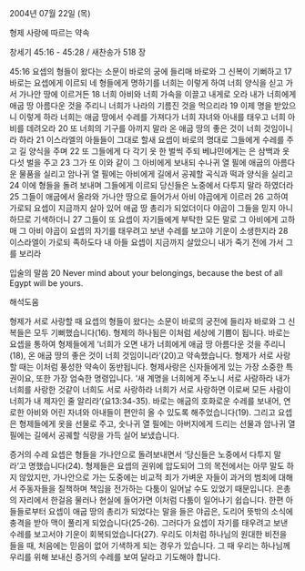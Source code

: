 2004년 07월 22일 (목)

형제 사랑에 따르는 약속



창세기 45:16 - 45:28 / 새찬송가 518 장


45:16 요셉의 형들이 왔다는 소문이 바로의 궁에 들리매 바로와 그 신복이 기뻐하고 17 바로는 요셉에게 이르되 네 형들에게 명하기를 너희는 이렇게 하여 너희 양식을 싣고 가서 가나안 땅에 이르거든 18 너희 아비와 너희 가속을 이끌고 내게로 오라 내가 너희에게 애굽 땅 아름다운 것을 주리니 너희가 나라의 기름진 것을 먹으리라 19 이제 명을 받았으니 이렇게 하라 너희는 애굽 땅에서 수레를 가져다가 너희 자녀와 아내를 태우고 너희 아비를 데려오라 20 또 너희의 기구를 아끼지 말라 온 애굽 땅의 좋은 것이 너희 것임이니라 하라 21 이스라엘의 아들들이 그대로 할새 요셉이 바로의 명대로 그들에게 수레를 주고 길 양식을 주며 22 또 그들에게 다 각기 옷 한 벌씩 주되 베냐민에게는 은 삼백과 옷 다섯 벌을 주고 23 그가 또 이와 같이 그 아비에게 보내되 수나귀 열 필에 애굽의 아름다운 물품을 실리고 암나귀 열 필에는 아비에게 길에서 공궤할 곡식과 떡과 양식을 실리고 24 이에 형들을 돌려 보내며 그들에게 이르되 당신들은 노중에서 다투지 말라 하였더라 25 그들이 애굽에서 올라와 가나안 땅으로 들어가서 아비 야곱에게 이르러 26 고하여 가로되 요셉이 지금까지 살아 있어 애굽 땅 총리가 되었더이다 야곱이 그들을 믿지 아니하므로 기색하더니 27 그들이 또 요셉이 자기들에게 부탁한 모든 말로 그 아비에게 고하매 그 아비 야곱이 요셉의 자기를 태우려고 보낸 수레를 보고야 기운이 소생한지라 28 이스라엘이 가로되 족하도다 내 아들 요셉이 지금까지 살았으니 내가 죽기 전에 가서 그를 보리라 

입술의 말씀 
20 Never mind about your belongings, because the best of all Egypt will be yours.

해석도움





형제가 서로 사랑할 때 
요셉의 형들이 왔다는 소문이 바로의 궁전에 들리자 바로와 그 신복들은 모두 기뻐했습니다(16). 형제의 하나됨은 이처럼 세상에 기쁨이 됩니다. 바로는 요셉을 통하여 형제들에게 ‘너희가 오면 내가 너희에게 애굽 땅 아름다운 것을 주리니(18), 온 애굽 땅의 좋은 것이 너희 것임이니라’(20)고 약속했습니다. 형제가 서로 사랑할 때는 이처럼 풍성한 약속이 동반됩니다. 형제사랑은 신자들에게 있는 가장 소중한 특권이요, 또한 가장 엄숙한 명령입니다. ‘새 계명을 너희에게 주노니 서로 사랑하라 내가 너희를 사랑한 것같이 너희도 서로 사랑하라 너희가 서로 사랑하면 이로써 모든 사람이 너희가 내 제자인 줄 알리라’(요13:34-35). 바로는 애굽의 호화로운 수레를 보내어, 연로한 아비와 어린 자녀와 아내들이 편안히 올 수 있도록 해주었습니다(19). 그리고 요셉은 형제들에게 옷을 선물로 주고, 숫나귀 열 필에는 아버지에게 드리는 선물과 암나귀 열 필에는 길에서 공궤할 식량을 가득 실어 보냈습니다. 

증거의 수레 
요셉은 형들을 가나안으로 돌려보내면서 ‘당신들은 노중에서 다투지 말라’고 명했습니다(24). 형제들은 요셉의 권위에 압도되어 그의 목전에서는 아무 말도 하지 않았지만, 가나안으로 가는 도중에는 비교적 죄가 가벼운 자들이 과거의 범죄에 대해서 주동자들을 질책하며 책임을 전가하는 다툼이 일어날 수도 있었기 때문입니다. 은총의 자리에서 한걸음 물러나 현실에 들어가면 이처럼 다툼이 일어나기 쉽습니다. 한편 아들들로부터 요셉이 애굽 땅의 총리가 되었다는 말을 들은 야곱은, 도리어 뜻밖의 소식에 충격을 받아 맥이 풀리게 되었습니다(25-26). 그러다가 요셉이 자기를 태우려고 보낸 수레를 보고서야 기운이 회복되었습니다(27). 우리도 이처럼 하나님의 원대한 비전을 들을 때, 처음에는 믿음이 없어 기색하게 되는 경우가 있습니다. 그 때 우리는 하나님께 우리를 위해 보내신 증거의 수레를 보여 달라고 기도해야 합니다.